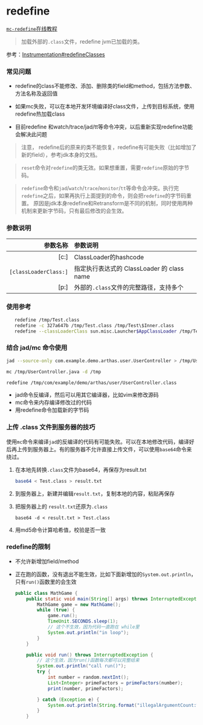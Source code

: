 redefine
===

[`mc-redefine`在线教程](https://arthas.aliyun.com/doc/arthas-tutorials?language=cn&id=command-mc-redefine)

> 加载外部的`.class`文件，redefine jvm已加载的类。

参考：[Instrumentation#redefineClasses](https://docs.oracle.com/javase/8/docs/api/java/lang/instrument/Instrumentation.html#redefineClasses-java.lang.instrument.ClassDefinition...-)

### 常见问题

* redefine的class不能修改、添加、删除类的field和method，包括方法参数、方法名称及返回值

* 如果mc失败，可以在本地开发环境编译好class文件，上传到目标系统，使用redefine热加载class

* 目前redefine 和watch/trace/jad/tt等命令冲突，以后重新实现redefine功能会解决此问题

> 注意， redefine后的原来的类不能恢复，redefine有可能失败（比如增加了新的field），参考jdk本身的文档。

> `reset`命令对`redefine`的类无效。如果想重置，需要`redefine`原始的字节码。

> `redefine`命令和`jad`/`watch`/`trace`/`monitor`/`tt`等命令会冲突。执行完`redefine`之后，如果再执行上面提到的命令，则会把`redefine`的字节码重置。
> 原因是jdk本身redefine和Retransform是不同的机制，同时使用两种机制来更新字节码，只有最后修改的会生效。

### 参数说明

|参数名称|参数说明|
|---:|:---|
|[c:]|ClassLoader的hashcode|
|`[classLoaderClass:]`|指定执行表达式的 ClassLoader 的 class name|
|[p:]|外部的`.class`文件的完整路径，支持多个|



### 使用参考

```bash
   redefine /tmp/Test.class
   redefine -c 327a647b /tmp/Test.class /tmp/Test\$Inner.class
   redefine --classLoaderClass sun.misc.Launcher$AppClassLoader /tmp/Test.class /tmp/Test\$Inner.class
```

### 结合 jad/mc 命令使用

```bash
jad --source-only com.example.demo.arthas.user.UserController > /tmp/UserController.java

mc /tmp/UserController.java -d /tmp

redefine /tmp/com/example/demo/arthas/user/UserController.class
```

* jad命令反编译，然后可以用其它编译器，比如vim来修改源码
* mc命令来内存编译修改过的代码
* 用redefine命令加载新的字节码

### 上传 .class 文件到服务器的技巧

使用`mc`命令来编译`jad`的反编译的代码有可能失败。可以在本地修改代码，编译好后再上传到服务器上。有的服务器不允许直接上传文件，可以使用`base64`命令来绕过。

1. 在本地先转换`.class`文件为base64，再保存为result.txt

    ```bash
    base64 < Test.class > result.txt
    ```

2. 到服务器上，新建并编辑`result.txt`，复制本地的内容，粘贴再保存

3. 把服务器上的 `result.txt`还原为`.class`

    ```
    base64 -d < result.txt > Test.class
    ```

4. 用md5命令计算哈希值，校验是否一致

### redefine的限制

* 不允许新增加field/method
* 正在跑的函数，没有退出不能生效，比如下面新增加的`System.out.println`，只有`run()`函数里的会生效

    ```java
    public class MathGame {
        public static void main(String[] args) throws InterruptedException {
            MathGame game = new MathGame();
            while (true) {
                game.run();
                TimeUnit.SECONDS.sleep(1);
                // 这个不生效，因为代码一直跑在 while里
                System.out.println("in loop");
            }
        }

        public void run() throws InterruptedException {
            // 这个生效，因为run()函数每次都可以完整结束
            System.out.println("call run()");
            try {
                int number = random.nextInt();
                List<Integer> primeFactors = primeFactors(number);
                print(number, primeFactors);

            } catch (Exception e) {
                System.out.println(String.format("illegalArgumentCount:%3d, ", illegalArgumentCount) + e.getMessage());
            }
        }
```